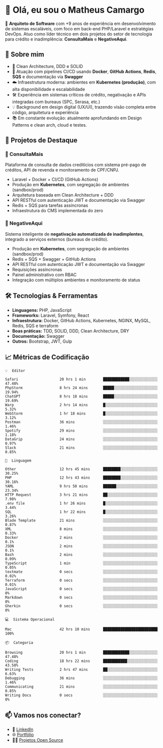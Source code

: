 # 👋 Olá, eu sou o Matheus Camargo

🎯 **Arquiteto de Software** com +9 anos de experiência em desenvolvimento de sistemas escaláveis, com foco em back-end PHP/Laravel e estratégias DevOps. Atuo como líder técnico em dois projetos do setor de tecnologia para crédito e inadimplência: **ConsultaMais** e **NegativeAqui**.

## 🧠 Sobre mim

- 🚀 Clean Architecture, DDD e SOLID
- 🔁 Atuação com pipelines CI/CD usando **Docker**, **GitHub Actions**, **Redis**, **SQS** e documentação via **Swagger**
- ☁️ Infraestrutura moderna: ambientes em **Kubernetes (produção)**, com alta disponibilidade e escalabilidade
- 🛠️ Experiência em sistemas críticos de crédito, negativação e APIs integradas com bureaus (SPC, Serasa, etc.)
- 💡 Background em design digital (UX/UI), trazendo visão completa entre código, arquitetura e experiência
- 📚 Em constante evolução: atualmente aprofundando em Design Patterns e clean arch, cloud e testes.

## 🚧 Projetos de Destaque

### 🔹 ConsultaMais
Plataforma de consulta de dados creditícios com sistema pré-pago de créditos, API de revenda e monitoramento de CPF/CNPJ.

- Laravel + Docker + CI/CD (GitHub Actions)
- Produção em **Kubernetes**, com segregação de ambientes (sandbox/prod)
- Arquitetura baseada em Clean Architecture + DDD
- API RESTful com autenticação JWT e documentação via Swagger
- Redis + SQS para tarefas assíncronas
- Infraestrutura do CMS implementada do zero

### 🔹 NegativeAqui
Sistema inteligente de **negativação automatizada de inadimplentes**, integrado a serviços externos (bureaus de crédito).

- Produção em **Kubernetes**, com segregação de ambientes (sandbox/prod)
- Redis + SQS + Swagger + GitHub Actions
- API RESTful com autenticação JWT e documentação via Swagger
- Requisições assíncronas
- Painel administrativo com RBAC
- Integração com múltiplos ambientes e monitoramento de status

## 🛠️ Tecnologias & Ferramentas

- **Linguagens:** PHP, JavaScript
- **Frameworks:** Laravel, Symfony, React
- **Infraestrutura:** Docker, GitHub Actions, Kubernetes, NGINX, MySQL, Redis, SQS e terraform
- **Boas práticas:** TDD, SOLID, DDD, Clean Architecture, DRY
- **Documentação:** Swagger
- **Outros:** Bootstrap, JWT, Gulp

## 📈 Métricas de Codificação

```text
💡  Editor

Safari                   20 hrs 1 min        ████████████░░░░░░░░░░░░░     47.48%
PhpStorm                 8 hrs 24 mins       █████░░░░░░░░░░░░░░░░░░░░     19.94%
ChatGPT                  8 hrs 18 mins       █████░░░░░░░░░░░░░░░░░░░░     19.69%
Warp                     2 hrs 14 mins       █░░░░░░░░░░░░░░░░░░░░░░░░      5.32%
WebStorm                 1 hr 18 mins        █░░░░░░░░░░░░░░░░░░░░░░░░      3.12%
Postman                  36 mins             ░░░░░░░░░░░░░░░░░░░░░░░░░      1.46%
Spotify                  29 mins             ░░░░░░░░░░░░░░░░░░░░░░░░░      1.18%
DataGrip                 24 mins             ░░░░░░░░░░░░░░░░░░░░░░░░░      0.97%
Slack                    21 mins             ░░░░░░░░░░░░░░░░░░░░░░░░░      0.85%
```
```text
💬  Linguagem

Other                    12 hrs 45 mins      ████████░░░░░░░░░░░░░░░░░     30.25%
PHP                      12 hrs 43 mins      ████████░░░░░░░░░░░░░░░░░     30.16%
YAML                     9 hrs 50 mins       ██████░░░░░░░░░░░░░░░░░░░     23.34%
HTTP Request             3 hrs 21 mins       ██░░░░░░░░░░░░░░░░░░░░░░░      7.98%
.env file                1 hr 26 mins        █░░░░░░░░░░░░░░░░░░░░░░░░      3.44%
SQL                      1 hr 22 mins        █░░░░░░░░░░░░░░░░░░░░░░░░      3.26%
Blade Template           21 mins             ░░░░░░░░░░░░░░░░░░░░░░░░░      0.87%
XML                      8 mins              ░░░░░░░░░░░░░░░░░░░░░░░░░      0.33%
Docker                   2 mins              ░░░░░░░░░░░░░░░░░░░░░░░░░       0.1%
JSON                     2 mins              ░░░░░░░░░░░░░░░░░░░░░░░░░       0.1%
Bash                     2 mins              ░░░░░░░░░░░░░░░░░░░░░░░░░      0.09%
TypeScript               1 min               ░░░░░░░░░░░░░░░░░░░░░░░░░      0.05%
textmate                 0 secs              ░░░░░░░░░░░░░░░░░░░░░░░░░      0.02%
Terraform                0 secs              ░░░░░░░░░░░░░░░░░░░░░░░░░      0.01%
JavaScript               0 secs              ░░░░░░░░░░░░░░░░░░░░░░░░░         0%
Markdown                 0 secs              ░░░░░░░░░░░░░░░░░░░░░░░░░         0%
Gherkin                  0 secs              ░░░░░░░░░░░░░░░░░░░░░░░░░         0%
```
```text
💻  Sistema Operacional

Mac                      42 hrs 10 mins      █████████████████████████       100%
```
```text
📦  Categoria

Browsing                 20 hrs 1 min        ████████████░░░░░░░░░░░░░     47.48%
Coding                   18 hrs 22 mins      ███████████░░░░░░░░░░░░░░     43.58%
Writing Tests            2 hrs 47 mins       ██░░░░░░░░░░░░░░░░░░░░░░░      6.63%
Debugging                36 mins             ░░░░░░░░░░░░░░░░░░░░░░░░░      1.46%
Communicating            21 mins             ░░░░░░░░░░░░░░░░░░░░░░░░░      0.85%
Writing Docs             0 secs              ░░░░░░░░░░░░░░░░░░░░░░░░░         0%
```

## 📫 Vamos nos conectar?

- 💼 [LinkedIn](https://www.linkedin.com/in/matheuscamargoxavier)
- 🌐 [Portfólio](https://matheuscamargo.co)
- 🧑‍💻 [Projetos Open Source](https://github.com/bymatheus)
